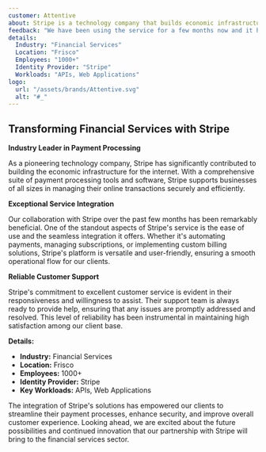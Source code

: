 ```yaml
---
customer: Attentive
about: Stripe is a technology company that builds economic infrastructure for the internet. Businesses of every size—from new startups to public companies—use our software to accept payments and manage their businesses online.
feedback: "We have been using the service for a few months now and it has been great. The biggest advantage is that it is very easy to use and the integration is seamless. The customer service is also very good and they are always available to help."
details:
  Industry: "Financial Services"
  Location: "Frisco"
  Employees: "1000+"
  Identity Provider: "Stripe"
  Workloads: "APIs, Web Applications"
logo:
  url: "/assets/brands/Attentive.svg"
  alt: "#_"
---
```

## Transforming Financial Services with Stripe

**Industry Leader in Payment Processing**

As a pioneering technology company, Stripe has significantly contributed to building the economic infrastructure for the internet. With a comprehensive suite of payment processing tools and software, Stripe supports businesses of all sizes in managing their online transactions securely and efficiently.

**Exceptional Service Integration**

Our collaboration with Stripe over the past few months has been remarkably beneficial. One of the standout aspects of Stripe's service is the ease of use and the seamless integration it offers. Whether it's automating payments, managing subscriptions, or implementing custom billing solutions, Stripe's platform is versatile and user-friendly, ensuring a smooth operational flow for our clients.

**Reliable Customer Support**

Stripe's commitment to excellent customer service is evident in their responsiveness and willingness to assist. Their support team is always ready to provide help, ensuring that any issues are promptly addressed and resolved. This level of reliability has been instrumental in maintaining high satisfaction among our client base.

**Details:**

- **Industry:** Financial Services
- **Location:** Frisco
- **Employees:** 1000+
- **Identity Provider:** Stripe
- **Key Workloads:** APIs, Web Applications

The integration of Stripe's solutions has empowered our clients to streamline their payment processes, enhance security, and improve overall customer experience. Looking ahead, we are excited about the future possibilities and continued innovation that our partnership with Stripe will bring to the financial services sector.

